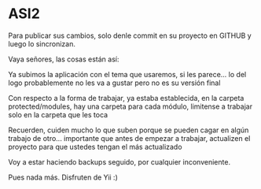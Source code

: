 ASI2
====

Para publicar sus cambios, solo denle commit en su proyecto en GITHUB y luego lo sincronizan.

Vaya señores, las cosas están así:

Ya subimos la aplicación con el tema que usaremos, si les parece... lo del logo probablemente no les va a gustar pero no es su versión final

Con respecto a la forma de trabajar, ya estaba establecida, en la carpeta protected/modules, hay una carpeta para cada módulo, limitense a trabajar solo en la carpeta que les toca

Recuerden, cuiden mucho lo que suben porque se pueden cagar en algún trabajo de otro... importante que antes de empezar a trabajar, actualizen el proyecto para que ustedes tengan el más actualizado

Voy a estar haciendo backups seguido, por cualquier inconveniente.

Pues nada más. Disfruten de Yii :)
